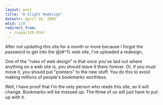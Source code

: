 ```yaml
---
layout: post
title: "A Slight Redesign"
datestr: April 10, 2002
mtid: 129
redirect_from:
  - /saga/129.html
---
```


After not updating this site for a month or more because
I forgot the password to get into the @)#^% web site, I've uploaded a
redesign.

One of the "rules of web design" is that once you've
laid out where anything on a web site is, you should leave it there forever.
Or, if you must move it, you should put "pointers" to the new stuff.
You do this to avoid making millions of people's bookmarks worthless.

Well, I have proof that I'm the only person who reads this
site, so it will change. Bookmarks will be messed up. The three of us
will just have to put up with it.

